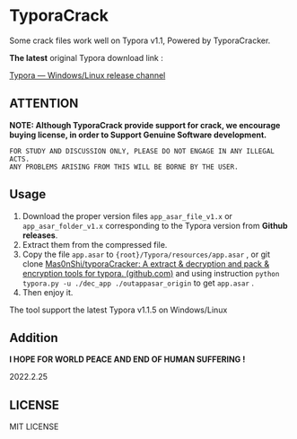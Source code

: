 # TyporaCrack

Some crack files work well on Typora v1.1, Powered by TyporaCracker.



**The latest** original Typora download link : 

[Typora — Windows/Linux release channel](https://typora.io/releases/all)





## ATTENTION

**NOTE: Although TyporaCrack provide support for crack, we encourage buying license, in order to Support Genuine Software development.**



```
FOR STUDY AND DISCUSSION ONLY, PLEASE DO NOT ENGAGE IN ANY ILLEGAL ACTS.
ANY PROBLEMS ARISING FROM THIS WILL BE BORNE BY THE USER.
```



## Usage

1. Download the proper version files `app_asar_file_v1.x` or ` app_asar_folder_v1.x`  corresponding to the Typora version from **Github releases**.
1. Extract them from the compressed file.
2. Copy the file `app.asar` to `{root}/Typora/resources/app.asar` , or git clone [Mas0nShi/typoraCracker: A extract & decryption and pack & encryption tools for typora. (github.com)](https://github.com/Mas0nShi/typoraCracker) and using instruction `python typora.py -u ./dec_app ./outappasar_origin` to get `app.asar` .
2. Then enjoy it.



The tool support the latest Typora v1.1.5 on Windows/Linux



## Addition

**I HOPE FOR WORLD PEACE AND END OF HUMAN SUFFERING !** 

2022.2.25



## LICENSE

MIT LICENSE
